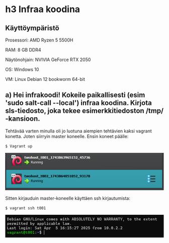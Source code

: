 # h3 Infraa koodina

## Käyttöympäristö

Prosessori: AMD Ryzen 5 5500H

RAM: 8 GB DDR4

Näytönohjain: NVIVIA GeForce RTX 2050

OS: Windows 10

VM: Linux Debian 12 bookworm 64-bit

## a) Hei infrakoodi! Kokeile paikallisesti (esim 'sudo salt-call --local') infraa koodina. Kirjota sls-tiedosto, joka tekee esimerkkitiedoston /tmp/ -kansioon.

Tehtävää varten minulla oli jo luotuna aiempien tehtävien kaksi vagrant konetta. Joten siirryin master koneelle. Ensin koneet päälle:

    $ Vagrant up

![Vagrant up](Kuvat/twohost.png)

Sitten kirjauduin master-koneelle käyttäen ssh kirjautumista: 

    $ vagrant ssh t001

![ssh kirjautuminen masterille](Kuvat/sshlogin.png)
